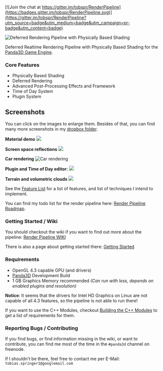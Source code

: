 [![Join the chat at https://gitter.im/tobspr/RenderPipeline](https://badges.gitter.im/tobspr/RenderPipeline.svg)](https://gitter.im/tobspr/RenderPipeline?utm_source=badge&utm_medium=badge&utm_campaign=pr-badge&utm_content=badge)
<!-- # Render Pipeline -->

<img src="http://i.imgur.com/PO4OK4a.png" alt="Deferred Rendering Pipeline with Physically Based Shading" />

Deferred Realtime Rendering Pipeline with Physically Based Shading for the <a href="http://github.com/panda3d/panda3d">Panda3D Game Engine</a>.

### Core Features

- Physically Based Shading
- Deferred Rendering
- Advanced Post-Processing Effects and Framework
- Time of Day System
- Plugin System

## Screenshots

You can click on the images to enlarge them. Besides of that, you can find many more screenshots in my <a href="https://www.dropbox.com/sh/dq4wu3g9jwjqnht/AAABSOPnglDHZYsG5HXR-mhWa" target="_blank">dropbox folder</a>.

**Material demo**
<img src="http://i.imgur.com/xVsLJcu.jpg" />

**Screen space reflections**
<img src="http://i.imgur.com/oOwLXAK.png" />

**Car rendering**
<img src="http://i.imgur.com/hFD4qjV.png" alt="Car rendering" />

**Plugin and Time of Day editor:**
<img src="http://fs5.directupload.net/images/161030/c8gqap4a.png" />

**Terrain and volumetric clouds**
<img src="http://i.imgur.com/zE0ywPl.png" />


See the <a target="_blank" href="https://github.com/tobspr/RenderPipeline/wiki/Features">Feature List</a>
for a list of features, and list of techniques I intend to implement.

You can find my todo list for the render pipeline here: <a href="https://trello.com/b/Li2JQi0q/render-pipeline" target="_blank">Render Pipeline Roadmap</a>.

### Getting Started / Wiki

You should checkout the wiki if you want to find out more about the pipeline:
<a target="_blank" href="https://github.com/tobspr/RenderPipeline/wiki">Render Pipeline WIKI</a>

There is also a page about getting started there: <a target="_blank" href="https://github.com/tobspr/RenderPipeline/wiki/Getting%20Started">Getting Started</a>

### Requirements

- OpenGL 4.3 capable GPU (and drivers)
- <a target="_blank" href="https://github.com/panda3d/panda3d">Panda3D</a> Development Build
- 1 GB Graphics Memory recommended *(Can run with less, depends on enabled plugins and resolution)*

**Notice**: It seems that the drivers for Intel HD Graphics on Linux are not
capable of all 4.3 features, so the pipeline is not able to run there!

If you want to use the C++ Modules, checkout <a href="https://github.com/tobspr/RenderPipeline/wiki/Building%20the%20CPP%20Modules" target="_blank">
Building the C++ Modules</a> to get a list of requirements for them.

### Reporting Bugs / Contributing

If you find bugs, or find information missing in the wiki, or want to contribute,
you can find me most of the time in the `#panda3d` channel on freenode.

If I shouldn't be there, feel free to contact me per E-Mail: `tobias.springer1@googlemail.com`

